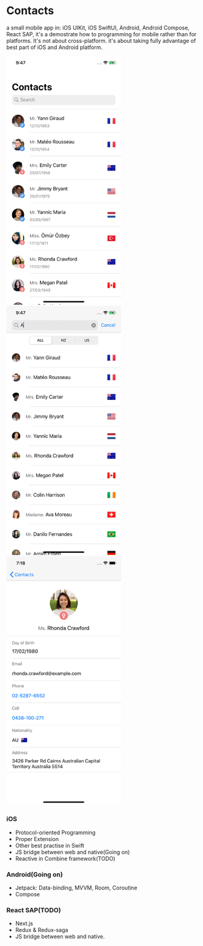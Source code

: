 # Contacts
 a small mobile app in: iOS UIKit, iOS SwiftUI, Android, Android Compose, React SAP, it's a demostrate how to programming for mobile rather than for platforms. It's not about cross-platform. it's about taking fully advantage of best part of iOS and Android platform.
 
<p float="left">
 <img src="/Design/ios-screenshot/home.png" width="300">
 
 <img src="/Design/ios-screenshot/search.png" width="300">
 
 <img src="/Design/ios-screenshot/detail.png" width="300">
</p>

### iOS

* Protocol-oriented Programming
* Proper Extension
* Other best practise in Swift
* JS bridge between web and native(Going on)
* Reactive in Combine framework(TODO)

### Android(Going on)

* Jetpack: Data-binding, MVVM, Room, Coroutine
* Compose

### React SAP(TODO)

* Next.js
* Redux & Redux-saga
* JS bridge between web and native.

